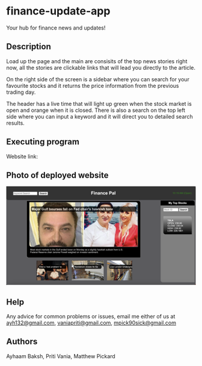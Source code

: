 # finance-update-app
Your hub for finance news and updates!

## Description
Load up the page and the main are consisits of the top news stories right now, all the stories are clickable links that will lead you directly to the article. 

On the right side of the screen is a sidebar where you can search for your favourite stocks and it returns the price information from the previous trading day. 

The header has a live time that will light up green when the stock market is open and orange when it is closed. There is also a search on the top left side where you can input a keyword and it will direct you to detailed search results.


## Executing program
Website link: 


## Photo of deployed website
![My Image](./images/Screenshot%202023-08-28%20at%2010.19.12%20AM.png)


## Help
Any advice for common problems or issues, email me either of us at ayh132@gmail.com, vaniapriti@gmail.com, mpick90sick@gmail.com


## Authors
Ayhaam Baksh, Priti Vania, Matthew Pickard